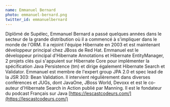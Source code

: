 ```yaml
---
name: Emmanuel Bernard
photo: emmanuel-bernard.png
twitter_id: emmanuelbernard
---
```


Diplômé de Supélec, Emmanuel Bernard a passé quelques années dans le secteur de la grande distribution où il a commencé à s'impliquer dans le monde de l'ORM. Il a rejoint l'équipe Hibernate en 2003 et est maintenant développeur principal chez JBoss de Red Hat. Emmanuel est le développeur principal d'Hibernate Annotations et Hibernate EntityManager, 2 projets clés qui s'appuient sur Hibernate Core pour implémenter la spécification Java Persistence (tm) et dirige également Hibernate Search et Validator. Emmanuel est membre de l'expert group JPA 2.0 et spec lead de la JSR 303: Bean Validation. Il intervient régulièrement dans diverses conférences et JUGs, dont JavaOne, JBoss World, Devoxx et est le co-auteur d'Hibernate Search in Action publié par Manning.
Il est le fondateur du podcast Français sur Java [https://lescastcodeurs.com/](https://lescastcodeurs.com/)
